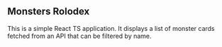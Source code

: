 ## Monsters Rolodex

This is a simple React TS application. It displays a list of monster cards fetched from an API that can be filtered by name.


